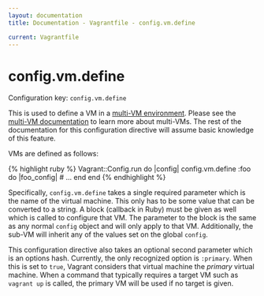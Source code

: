```yaml
---
layout: documentation
title: Documentation - Vagrantfile - config.vm.define

current: Vagrantfile
---
```

# config.vm.define

Configuration key: `config.vm.define`

This is used to define a VM in a [multi-VM environment](/docs/multivm.html).
Please see the [multi-VM documentation](/docs/multivm.html) to learn more about
multi-VMs. The rest of the documentation for this configuration directive will
assume basic knowledge of this feature.

VMs are defined as follows:

{% highlight ruby %}
Vagrant::Config.run do |config|
  config.vm.define :foo do |foo_config|
    # ...
  end
end
{% endhighlight %}

Specifically, `config.vm.define` takes a single required parameter which is the
name of the virtual machine. This only has to be some value that can be converted
to a string. A block (callback in Ruby) must be given as well which is called
to configure that VM. The parameter to the block is the same as any normal
`config` object and will only apply to that VM. Additionally, the sub-VM
will inherit any of the values set on the global `config`.

This configuration directive also takes an optional second parameter which
is an options hash. Currently, the only recognized option is `:primary`. When
this is set to `true`, Vagrant considers that virtual machine the _primary_
virtual machine. When a command that typically requires a target VM such as
`vagrant up` is called, the primary VM will be used if no target is given.

